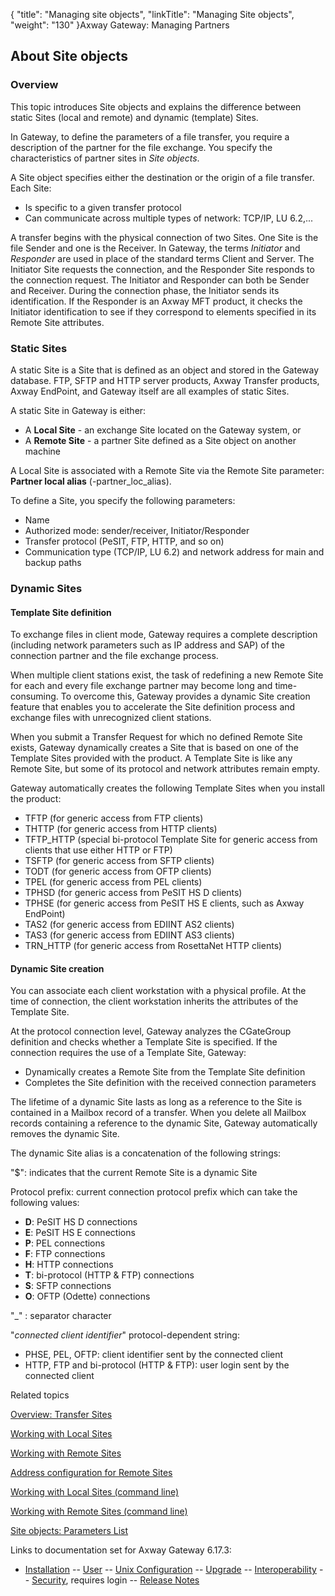 {
    "title": "Managing site objects",
    "linkTitle": "Managing Site objects",
    "weight": "130"
}<span class="mc-variable axway_variables.Component_Long_Name variable">Axway Gateway</span>: Managing Partners

## About Site objects

### Overview

This topic introduces Site objects and explains the difference between static Sites (local and remote) and dynamic (template) Sites.

In Gateway, to define the parameters of a file transfer, you require a description of the partner for the file exchange. You specify the characteristics of partner sites in <span style="font-style: italic;">Site objects</span>.

A Site object specifies either the destination or the origin of a file transfer. Each Site:

-   Is specific to a given transfer protocol
-   Can communicate across multiple types of network: TCP/IP, LU 6.2,...

A transfer begins with the physical connection of two Sites. One Site is the file Sender and one is the Receiver. In Gateway, the terms <span style="font-style: italic;">Initiator</span> and <span style="font-style: italic;">Responder</span> are used in place of the standard terms Client and Server. The Initiator Site requests the connection, and the Responder Site responds to the connection request. The Initiator and Responder can both be Sender and Receiver. During the connection phase, the Initiator sends its identification. If the Responder is an Axway MFT product, it checks the Initiator identification to see if they correspond to elements specified in its Remote Site attributes.

<span id="Static_Sites"></span>

### Static Sites

A static Site is a Site that is defined as an object and stored in the Gateway database. FTP, SFTP and HTTP server products, Axway Transfer products, Axway EndPoint, and Gateway itself are all examples of static Sites.

A static Site in Gateway is either:

-   A <span style="font-weight: bold;">Local Site</span> - an exchange Site located on the Gateway system, or
-   A <span style="font-weight: bold;">Remote Site</span> - a partner Site defined as a Site object on another machine

A Local Site is associated with a Remote Site via the Remote Site parameter: <span style="font-weight: bold;">Partner local alias</span> (<span class="code">-partner\_loc\_alias</span>).

To define a Site, you specify the following parameters:

-   Name
-   Authorized mode: sender/receiver, Initiator/Responder
-   Transfer protocol (PeSIT, FTP, HTTP, and so on)
-   Communication type (TCP/IP, LU 6.2) and network address for main and backup paths

<span id="Dynamic_Sites"></span>

### Dynamic Sites

#### Template Site definition

To exchange files in client mode, Gateway requires a complete description (including network parameters such as IP address and SAP) of the connection partner and the file exchange process.

When multiple client stations exist, the task of redefining a new Remote Site for each and every file exchange partner may become long and time-consuming. To overcome this, Gateway provides a dynamic Site creation feature that enables you to accelerate the Site definition process and exchange files with unrecognized client stations.

When you submit a Transfer Request for which no defined Remote Site exists, Gateway dynamically creates a Site that is based on one of the Template Sites provided with the product. A Template Site is like any Remote Site, but some of its protocol and network attributes remain empty.

Gateway automatically creates the following Template Sites when you install the product:

-   TFTP (for generic access from FTP clients)
-   THTTP (for generic access from HTTP clients)
-   TFTP\_HTTP (special bi-protocol Template Site for generic access from clients that use either HTTP or FTP)
-   TSFTP (for generic access from SFTP clients)
-   TODT (for generic access from OFTP clients)
-   TPEL (for generic access from PEL clients)
-   TPHSD (for generic access from PeSIT HS D clients)
-   TPHSE (for generic access from PeSIT HS E clients, such as Axway EndPoint)
-   TAS2 (for generic access from EDIINT AS2 clients)
-   TAS3 (for generic access from EDIINT AS3 clients)
-   TRN\_HTTP (for generic access from RosettaNet HTTP clients)

#### Dynamic Site creation

You can associate each client workstation with a physical profile. At the time of connection, the client workstation inherits the attributes of the Template Site.

At the protocol connection level, Gateway analyzes the CGateGroup definition and checks whether a Template Site is specified. If the connection requires the use of a Template Site, Gateway:

-   Dynamically creates a Remote Site from the Template Site definition
-   Completes the Site definition with the received connection parameters

The lifetime of a dynamic Site lasts as long as a reference to the Site is contained in a Mailbox record of a transfer. When you delete all Mailbox records containing a reference to the dynamic Site, Gateway automatically removes the dynamic Site.

The dynamic Site alias is a concatenation of the following strings:

"$": indicates that the current Remote Site is a dynamic Site

Protocol prefix: current connection protocol prefix which can take the following values:

-   <span style="font-weight: bold;">D</span>: PeSIT HS D connections
-   <span style="font-weight: bold;">E</span>: PeSIT HS E connections
-   <span style="font-weight: bold;">P</span>: PEL connections
-   <span style="font-weight: bold;">F</span>: FTP connections
-   <span style="font-weight: bold;">H</span>: HTTP connections
-   <span style="font-weight: bold;">T</span>: bi-protocol (HTTP & FTP) connections
-   <span style="font-weight: bold;">S</span>: SFTP connections
-   <span style="font-weight: bold;">O</span>: OFTP (Odette) connections

"\_" : separator character

"<span style="font-style: italic;">connected client identifier</span>" protocol-dependent string:

-   PHSE, PEL, OFTP: client identifier sent by the connected client
-   HTTP, FTP and bi-protocol (HTTP & FTP): user login sent by the connected client

Related topics

[Overview: Transfer Sites](../../ov_gateway/ov_transfer_sites)

[Working with Local Sites](managing_local_sites)

[Working with Remote Sites](managing_remote_sites)

[Address configuration for Remote Sites](managing_remote_sites/site_objects_address_config)

[Working with Local Sites (command line)](managing_local_sites_cli)

[Working with Remote Sites (command line)](managing_local_sites_cli/managing_remote_sites_cli)

[Site objects: Parameters List](managing_local_sites_cli/sites_parameter_list)

Links to documentation set for Axway Gateway <span class="mc-variable axway_variables.Release_Number variable">6.17.3</span>:

-   [Installation](/bundle/Gateway_6173_InstallationGuide_allOS_en_HTML5/page/Content/start_page.htm) -- [User](/bundle/Gateway_6173_UsersGuide_allOS_en_HTML5/page/Content/start_page.htm) -- [Unix Configuration](/bundle/Gateway_6173_ConfigurationGuide_UNIX_en_HTML5/page/Content/start_page.htm) -- [Upgrade](/bundle/Gateway_6173_UpgradeGuide_allOS_en_HTML5/page/Content/start_page.htm) -- [Interoperability](/bundle/Gateway_6173_InteroperabilityGuide_allOS_en_HTML5/page/Content/start_page.htm) -- [Security](/bundle/Gateway_6173_SecurityGuide_allOS_en_HTML5/page/Content/start_page.htm), requires login -- [Release Notes](/bundle/Gateway_6173_ReleaseNotes_allOS_en_HTML5/page/Content/Gateway_ReleaseNotes_allOS_en.htm)
